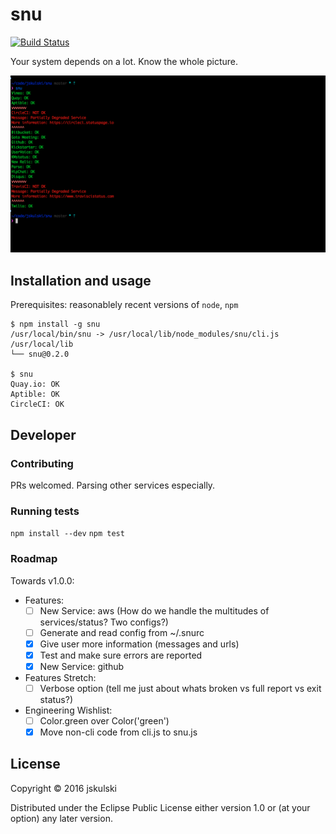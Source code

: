 # snu

[![Build Status](https://travis-ci.org/jskulski/snu.svg?branch=master)](https://travis-ci.org/jskulski/snu)

Your system depends on a lot.
Know the whole picture.

![Screenshot](/screenshot.png)

## Installation and usage

Prerequisites: reasonablely recent versions of `node`, `npm`

```
$ npm install -g snu
/usr/local/bin/snu -> /usr/local/lib/node_modules/snu/cli.js
/usr/local/lib
└── snu@0.2.0

$ snu
Quay.io: OK
Aptible: OK
CircleCI: OK
```

## Developer

### Contributing

PRs welcomed. Parsing other services especially.

### Running tests

`npm install --dev`
`npm test`


### Roadmap

Towards v1.0.0:
- Features:
    - [ ] New Service: aws (How do we handle the multitudes of services/status? Two configs?)
    - [ ] Generate and read config from ~/.snurc
    - [x] Give user more information (messages and urls)
    - [x] Test and make sure errors are reported
    - [x] New Service: github

- Features Stretch:
    - [ ] Verbose option (tell me just about whats broken vs full report vs exit status?)

- Engineering Wishlist:
    - [ ] Color.green over Color('green')
    - [x] Move non-cli code from cli.js to snu.js

## License

Copyright © 2016 jskulski

Distributed under the Eclipse Public License either version 1.0 or (at
your option) any later version.
